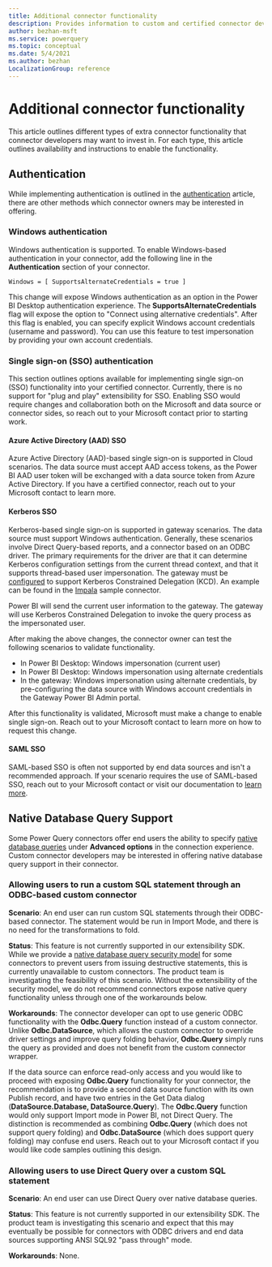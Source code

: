 ```yaml
---
title: Additional connector functionality
description: Provides information to custom and certified connector developers on adding more connector functionality
author: bezhan-msft
ms.service: powerquery
ms.topic: conceptual
ms.date: 5/4/2021
ms.author: bezhan
LocalizationGroup: reference
---
```


# Additional connector functionality

This article outlines different types of extra connector functionality that connector developers may want to invest in. For each type, this article outlines availability and instructions to enable the functionality.

## Authentication

While implementing authentication is outlined in the [authentication](handlingauthentication.md) article, there are other methods which connector owners may be interested in offering. 

### Windows authentication

Windows authentication is supported. To enable Windows-based authentication in your connector, add the following line in the **Authentication** section of your connector.

```
Windows = [ SupportsAlternateCredentials = true ]
```

This change will expose Windows authentication as an option in the Power BI Desktop authentication experience. The **SupportsAlternateCredentials** flag will expose the option to "Connect using alternative credentials". After this flag is enabled, you can specify explicit Windows account credentials (username and password). You can use this feature to test impersonation by providing your own account credentials. 

### Single sign-on (SSO) authentication

This section outlines options available for implementing single sign-on (SSO) functionality into your certified connector. Currently, there is no support for "plug and play" extensibility for SSO. Enabling SSO would require changes and collaboration both on the Microsoft and data source or connector sides, so reach out to your Microsoft contact prior to starting work.

#### Azure Active Directory (AAD) SSO

Azure Active Directory (AAD)-based single sign-on is supported in Cloud scenarios. The data source must accept AAD access tokens, as the Power BI AAD user token will be exchanged with a data source token from Azure Active Directory. If you have a certified connector, reach out to your Microsoft contact to learn more.

#### Kerberos SSO 

Kerberos-based single sign-on is supported in gateway scenarios. The data source must support Windows authentication. Generally, these scenarios involve Direct Query-based reports, and a connector based on an ODBC driver. The primary requirements for the driver are that it can determine Kerberos configuration settings from the current thread context, and that it supports thread-based user impersonation. The gateway must be [configured](/power-bi/connect-data/service-gateway-sso-kerberos) to support Kerberos Constrained Delegation (KCD). An example can be found in the [Impala](https://github.com/microsoft/DataConnectors/blob/master/samples/ODBC/ImpalaODBC/ImpalaODBC.pq) sample connector. 

Power BI will send the current user information to the gateway. The gateway will use Kerberos Constrained Delegation to invoke the query process as the impersonated user.

After making the above changes, the connector owner can test the following scenarios to validate functionality.
* In Power BI Desktop: Windows impersonation (current user)
* In Power BI Desktop: Windows impersonation using alternate credentials
* In the gateway: Windows impersonation using alternate credentials, by pre-configuring the data source with Windows account credentials in the Gateway Power BI Admin portal. 

After this functionality is validated, Microsoft must make a change to enable single sign-on. Reach out to your Microsoft contact to learn more on how to request this change.

#### SAML SSO

SAML-based SSO is often not supported by end data sources and isn't a recommended approach. If your scenario requires the use of SAML-based SSO, reach out to your Microsoft contact or visit our documentation to [learn more](/power-bi/connect-data/service-gateway-sso-saml).

## Native Database Query Support

Some Power Query connectors offer end users the ability to specify [native database queries](native-database-query.md) under **Advanced options** in the connection experience. Custom connector developers may be interested in offering native database query support in their connector. 

### Allowing users to run a custom SQL statement through an ODBC-based custom connector

**Scenario**: An end user can run custom SQL statements through their ODBC-based connector. The statement would be run in Import Mode, and there is no need for the transformations to fold. 

**Status**: This feature is not currently supported in our extensibility SDK. While we provide a [native database query security model](native-database-query#native-database-query-security) for some connectors to prevent users from issuing destructive statements, this is currently unavailable to custom connectors. The product team is investigating the feasibility of this scenario. Without the extensibility of the security model, we do not recommend connectors expose native query functionality unless through one of the workarounds below. 

**Workarounds**: The connector developer can opt to use generic ODBC functionality with the **Odbc.Query** function instead of a custom connector. Unlike **Odbc.DataSource**, which allows the custom connector to override driver settings and improve query folding behavior, **Odbc.Query** simply runs the query as provided and does not benefit from the custom connector wrapper.

If the data source can enforce read-only access and you would like to proceed with exposing **Odbc.Query** functionality for your connector, the recommendation is to provide a second data source function with its own Publish record, and have two entries in the Get Data dialog (**DataSource.Database, DataSource.Query**). The **Odbc.Query** function would only support Import mode in Power BI, not Direct Query. The distinction is recommended as combining **Odbc.Query** (which does not support query folding) and **Odbc.DataSource** (which does support query folding) may confuse end users. Reach out to your Microsoft contact if you would like code samples outlining this design. 

### Allowing users to use Direct Query over a custom SQL statement

**Scenario**: An end user can use Direct Query over native database queries. 

**Status**: This feature is not currently supported in our extensibility SDK. The product team is investigating this scenario and expect that this may eventually be possible for connectors with ODBC drivers and end data sources supporting ANSI SQL92 "pass through" mode. 

**Workarounds**: None. 
